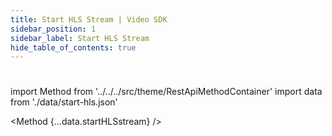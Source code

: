 ```yaml
---
title: Start HLS Stream | Video SDK
sidebar_position: 1
sidebar_label: Start HLS Stream
hide_table_of_contents: true
---
```


# 

import Method from '../../../src/theme/RestApiMethodContainer'
import data from './data/start-hls.json'

<Method
{...data.startHLSstream}
/>

